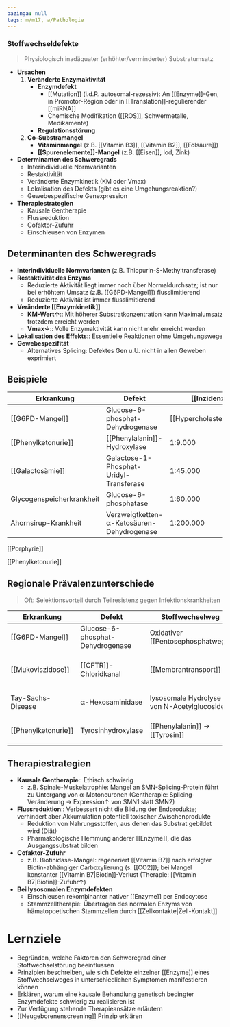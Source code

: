 ```yaml
---
bazinga: null
tags: m/m17, a/Pathologie
---
```

### Stoffwechseldefekte 
> Physiologisch inadäquater (erhöhter/verminderter) Substratumsatz
- **Ursachen**
	1. **Veränderte Enzymaktivität**
		- **Enzymdefekt**
			- [[Mutation]] (i.d.R. autosomal-rezessiv): An [[Enzyme]]-Gen, in Promotor-Region oder in [[Translation]]-regulierender [[miRNA]]
			- Chemische Modifikation ([[ROS]], Schwermetalle, Medikamente)
		- **Regulationsstörung**
	2. **Co-Substramangel**
		- **Vitaminmangel** (z.B. [[Vitamin B3]], [[Vitamin B2]], [[Folsäure]])
		- **[[Spurenelemente]]-Mangel** (z.B. [[Eisen]], Iod, Zink)
- **Determinanten des Schweregrads**
	- Interindividuelle Normvarianten
	- Restaktivität
	- Veränderte Enzymkinetik (KM oder Vmax)
	- Lokalisation des Defekts (gibt es eine Umgehungsreaktion?)
	- Gewebespezifische Genexpression
- **Therapiestrategien**
	- Kausale Gentherapie
	- Flussreduktion
	- Cofaktor-Zufuhr
	- Einschleusen von Enzymen

## Determinanten des Schweregrads
- **Interindividuelle Normvarianten** (z.B. Thiopurin-S-Methyltransferase)
- **Restaktivität des Enzyms**
	- Reduzierte Aktivität liegt immer noch über Normaldurchsatz; ist nur bei erhöhtem Umsatz (z.B. [[G6PD-Mangel]])  flusslimitierend
	- Reduzierte Aktivität ist immer flusslimitierend
- **Veränderte [[Enzymkinetik]]**
	- **KM-Wert↑**:: Mit höherer Substratkonzentration kann Maximalumsatz trotzdem erreicht werden
	- **Vmax↓**:: Volle Enzymaktivität kann nicht mehr erreicht werden
- **Lokalisation des Effekts**:: Essentielle Reaktionen ohne Umgehungswege
- **Gewebespezifität**
	- Alternatives Splicing: Defektes Gen u.U. nicht in allen Geweben exprimiert
## Beispiele
Erkrankung|Defekt|[[Inzidenz]]
-|-|-
[[G6PD-Mangel]]|Glucose-6-phosphat-Dehydrogenase|[[Hypercholesterinämie]]|LDL-[[Rezeptor]]|1:500
[[Phenylketonurie]]|[[Phenylalanin]]-Hydroxylase|1:9.000
[[Galactosämie]]|Galactose-1-Phosphat-Uridyl-Transferase|1:45.000
Glycogenspeicherkrankheit|Glucose-6-phosphatase|1:60.000
Ahornsirup-Krankheit|Verzweigtketten-α-Ketosäuren-Dehydrogenase|1:200.000
 
[[Porphyrie]]

[[Phenylketonurie]]

## Regionale Prävalenzunterschiede
> Oft: Selektionsvorteil durch Teilresistenz gegen Infektionskrankheiten

Erkrankung|Defekt|Stoffwechselweg|Klinik|Resistenz
-|-|-|-|-
[[G6PD-Mangel]]|Glucose-6-phosphat-Dehydrogenase|Oxidativer [[Pentosephosphatweg]]|Hämolytische [[Anämie]]|Plasmodium falciparum ([[Malaria]])
[[Mukoviszidose]]|[[CFTR]]-Chloridkanal|[[Membrantransport]]|Pneumonien, [[Diarrhoe]], Osteoporose, Salzschweiß|Vibrio cholerae (Cholera)
Tay-Sachs-Disease|α-Hexosaminidase|lysosomale Hydrolyse von N-Acetylglucosiden|infantile amaurotische Idiotie|Mycobacteria tuberculosis ([[Tbc]])
[[Phenylketonurie]]|Tyrosinhydroxylase|[[Phenylalanin]] → [[Tyrosin]]|Geistige Entwicklungsstörung|Ochratoxin A (Aspergillus spp.)

## Therapiestrategien
- **Kausale Gentherapie**:: Ethisch schwierig
	- z.B. Spinale-Muskelatrophie: Mangel an SMN-Splicing-Protein führt zu Untergang von α-Motoneuronen (Gentherapie: Splicing-Veränderung → Expression↑ von SMN1 statt SMN2)
- **Flussreduktion**:: Verbessert nicht die Bildung der Endprodukte; verhindert aber Akkumulation potentiell toxischer Zwischenprodukte
	- Reduktion von Nahrungsstoffen, aus denen das Substrat gebildet wird (Diät)
	- Pharmakologische Hemmung anderer [[Enzyme]], die das Ausgangssubstrat bilden
- **Cofaktor-Zufuhr**
	- z.B. Biotinidase-Mangel: regeneriert [[Vitamin B7]] nach erfolgter Biotin-abhängiger Carboxylierung (s. [[CO2]]); bei Mangel konstanter [[Vitamin B7|Biotin]]-Verlust (Therapie: [[Vitamin B7|Biotin]]-Zufuhr↑)
- **Bei lysosomalen Enzymdefekten**
	- Einschleusen rekombinanter nativer [[Enzyme]] per Endocytose
	- Stammzelltherapie: Übertragen des normalen Enzyms von hämatopoetischen Stammzellen durch [[Zellkontakte|Zell-Kontakt]]

# Lernziele
- Begründen, welche Faktoren den Schweregrad einer Stoffwechselstörung beeinflussen
- Prinzipien beschreiben, wie sich Defekte einzelner [[Enzyme]] eines Stoffwechselweges in unterschiedlichen Symptomen manifestieren können
- Erklären, warum eine kausale Behandlung genetisch bedingter Enzymdefekte schwierig zu realisieren ist
- Zur Verfügung stehende Therapieansätze erläutern
- [[Neugeborenenscreening]] Prinzip erklären